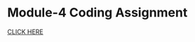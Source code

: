 

# Module-4 Coding Assignment


 [CLICK HERE](https://github.com/Nayani-j/John-Hopkins-WebDevCoursera/blob/main/module4-solution/index.html)
